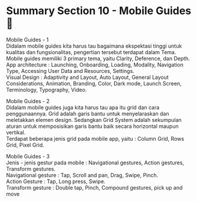 # Summary Section 10 - Mobile Guides:rocket:

Mobile Guides - 1<br>
Didalam mobile guides kita harus tau bagaimana ekspektasi tinggi untuk kualitas dan fungsionalitas, pengertian tersebut terdapat dalam Tema. Mobile guides memiliki 3 primary tema, yaitu Clarity, Deference, dan Depth.<br>
App architecture : Launching, Onboarding, Loading, Modality, Navigation Type, Accessing User Data and Resources, Settings.<br>
Visual Design : Adaptivity and Layout, Auto Layout, General Layout Considerations, Animation, Branding, Color, Dark mode, Launch Screen, Terminology, Typography, Video.
<p>
</p>
Mobile Guides - 2<br>
Didalam mobile guides juga kita harus tau apa itu grid dan cara penggunaannya. Grid adalah garis bantu untuk menyelaraskan dan meletakkan elemen design. Sedangkan Grid System adalah sekumpulan aturan untuk memposisikan garis bantu baik secara horizontal maupun vertikal.<br>
Terdapat beberapa jenis grid pada mobile app, yaitu : Column Grid, Rows Grid, Pixel Grid.
<p>
</p>
Mobile Guides - 3<br>
Jenis - jenis gestur pada mobile : Navigational gestures, Action gestures, Transform gestures. <br>
Navigational gesture : Tap, Scroll and pan, Drag, Swipe, Pinch.<br>
Action Gesture : Tap, Long press, Swipe. <br>
Transform gesture : Double tap, Pinch, Compound gestures, pick up and move
